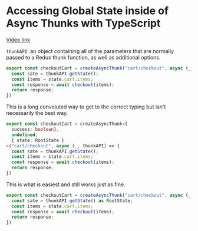 # Accessing Global State inside of Async Thunks with TypeScript

[Video link](https://www.egghead.io/lessons/react-accessing-global-state-inside-of-async-thunks-with-typescript?pl=modern-redux-with-redux-toolkit-rtk-and-typescript-64f243c8)

<TimeStamp start="0:00" end="0:08">

`thunkAPI`: an object containing all of the parameters that are normally passed to a Redux thunk function, as well as additional options.

</TimeStamp>

<TimeStamp start="0:10" end="0:20">

```ts
export const checkoutCart = createAsyncThunk("cart/checkout", async (_, thunkAPI) => {
  const sate = thunkAPI.getState();
  const items = state.cart.items;
  const response = await checkout(items);
  return response;
})
```

</TimeStamp>

<TimeStamp start="0:50" end="0:00">

This is a long convoluted way to get to the correct typing but isn't necessarily the best way.

```ts
export const checkoutCart = createAsyncThunk<{
  success: boolean}, 
  undefined, 
  { state: RootState } 
>("cart/checkout", async (_, thunkAPI) => {
  const sate = thunkAPI.getState();
  const items = state.cart.items;
  const response = await checkout(items);
  return response;
})
```

</TimeStamp>

<TimeStamp start="0:00" end="0:00">

This is what is easiest and still works just as fine.  

```ts
export const checkoutCart = createAsyncThunk("cart/checkout", async (_, thunkAPI) => {
  const sate = thunkAPI.getState() as RootState;
  const items = state.cart.items;
  const response = await checkout(items);
  return response;
})
```

</TimeStamp>